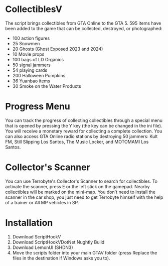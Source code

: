 # CollectiblesV
The script brings collectibles from GTA Online to the  GTA 5. 595 items have been added to the game that can be collected, destroyed, or photographed:

- 100 action figures
- 25 Snowmen
- 20 Ghosts (Ghost Exposed 2023 and 2024)
- 10 Movie props
- 100 bags of LD Organics
- 50 signal jammers
- 54 playing cards
- 200 Halloween Pumpkins
- 36 Yuanbao items
- 30 Smoke on the Water Products


# Progress Menu

You can track the progress of collecting collectibles through a special menu that is opened by pressing the Y key (the key can be changed in the ini file). You will receive a monetary reward for collecting a complete collection. You can also access GTA Online radio stations by destroying 50 jammers: Kult FM, Still Slipping Los Santos, The Music Locker, and MOTOMAMI Los Santos.


# Collector's Scanner
 
You can use Terrobyte's Collector's Scanner to search for collectibles. To activate the scanner, press E or the left stick on the gamepad. Nearby collectibles will be marked on the mini-map. You don't need to install the scanner in the car shop, you just need to get Terrobyte himself with the help of a trainer or All MP vehicles in SP.


# Installation

1. Download ScriptHookV
2. Download ScriptHookVDotNet Nughtly Build
3. Download LemonUI (SHDN3)
4. Move the scripts folder into your main GTAV folder (press Replace the files in the destination if Windows asks you to).
